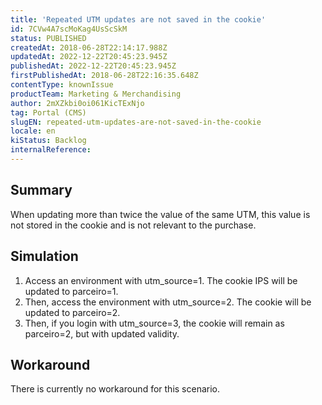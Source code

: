 ```yaml
---
title: 'Repeated UTM updates are not saved in the cookie'
id: 7CVw4A7scMoKag4UsScSkM
status: PUBLISHED
createdAt: 2018-06-28T22:14:17.988Z
updatedAt: 2022-12-22T20:45:23.945Z
publishedAt: 2022-12-22T20:45:23.945Z
firstPublishedAt: 2018-06-28T22:16:35.648Z
contentType: knownIssue
productTeam: Marketing & Merchandising
author: 2mXZkbi0oi061KicTExNjo
tag: Portal (CMS)
slugEN: repeated-utm-updates-are-not-saved-in-the-cookie
locale: en
kiStatus: Backlog
internalReference: 
---
```


## Summary

When updating more than twice the value of the same UTM, this value is not stored in the cookie and is not relevant to the purchase.

## Simulation

1. Access an environment with utm_source=1. The cookie IPS will be updated to parceiro=1.
2. Then, access the environment with utm_source=2. The cookie will be updated to parceiro=2.
3. Then, if you login with utm_source=3, the cookie will remain as parceiro=2, but with updated validity.

## Workaround

There is currently no workaround for this scenario.


